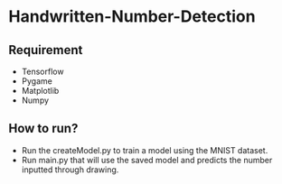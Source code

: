 # Handwritten-Number-Detection

## Requirement
- Tensorflow
- Pygame
- Matplotlib
- Numpy

## How to run?
- Run the createModel.py to train a model using the MNIST dataset.
- Run main.py that will use the saved model and predicts the number inputted through drawing.
